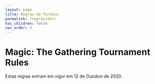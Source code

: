 ```yaml
---
layout: page
title: Regras de Torneio
permalink: /regras/mtr/
has_children: false
nav_order: 3
---
```


# Magic: The Gathering Tournament Rules


Estas regras entram em vigor em 12 de Outubro de 2020.
